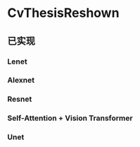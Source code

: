 # CvThesisReshown

## 已实现

### Lenet

### Alexnet

### Resnet

### Self-Attention + Vision Transformer

### Unet